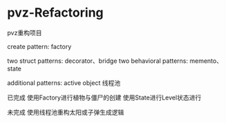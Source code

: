 # pvz-Refactoring
pvz重构项目


create pattern:
factory

two struct patterns:
decorator、bridge
two behavioral patterns:
memento、state

additional patterns:
active object
线程池


已完成
使用Factory进行植物与僵尸的创建
使用State进行Level状态进行

未完成
使用线程池重构太阳或子弹生成逻辑
